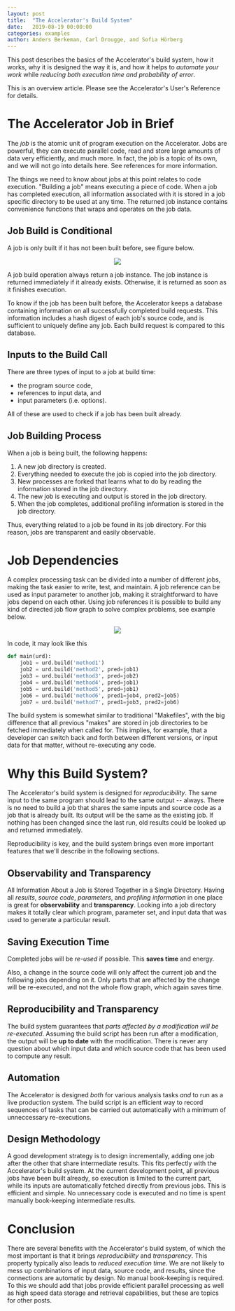 ```yaml
---
layout: post
title:  "The Accelerator's Build System"
date:   2019-08-19 00:00:00
categories: examples
author: Anders Berkeman, Carl Drougge, and Sofia Hörberg
---
```


This post describes the basics of the Accelerator's build system, how
it works, why it is designed the way it is, and how it helps to
_automate your work_ while _reducing both execution time and probability
of error_.

This is an overview article.  Please see the Accelerator's User's
Reference for details.




# The Accelerator Job in Brief

The _job_ is the atomic unit of program execution on the Accelerator.
Jobs are powerful, they can execute parallel code, read and store
large amounts of data very efficiently, and much more.  In fact, the
job is a topic of its own, and we will not go into details here.  See
references for more information.

The things we need to know about jobs at this point relates to code
execution.  "Building a job" means executing a piece of code.  When a
job has completed execution, all information associated with it is
stored in a job specific directory to be used at any time.  The
returned job instance contains convenience functions that wraps and
operates on the job data.




## Job Build is Conditional
A job is only built if it has not been built before, see figure below.

<p align="center"><img src="{{ site.url }}/assets/build_conditional.svg"> </p>

A job build operation always return a job instance.  The job instance
is returned immediately if it already exists.  Otherwise, it is
returned as soon as it finishes execution.

To know if the job has been built before, the Accelerator keeps a
database containing information on all successfully completed build
requests.  This information includes a hash digest of each job's
source code, and is sufficient to uniquely define any job.  Each build
request is compared to this database.





## Inputs to the Build Call
There are three types of input to a job at build time:

 - the program source code,
 - references to input data, and
 - input parameters (i.e. options).

All of these are used to check if a job has been built already.




## Job Building Process

When a job is being built, the following happens:

  1. A new job directory is created.
  2. Everything needed to execute the job is copied into the job directory.
  3. New processes are forked that learns what to do by reading
     the information stored in the job directory.
  4. The new job is executing and output is stored in the job
     directory.
  5. When the job completes, additional profiling information is
     stored in the job directory.

Thus, everything related to a job be found in its job directory.  For
this reason, jobs are transparent and easily observable.




# Job Dependencies

A complex processing task can be divided into a number of different
jobs, making the task easier to write, test, and maintain.  A job
reference can be used as input parameter to another job, making it
straightforward to have jobs depend on each other.  Using job
references it is possible to build any kind of directed job flow graph
to solve complex problems, see example below.

<p align="center"><img src="{{ site.url }}/assets/build_jobgraph.svg"> </p>

In code, it may look like this
```python
def main(urd):
    job1 = urd.build('method1')
    job2 = urd.build('method2', pred=job1)
    job3 = urd.build('method3', pred=job2)
    job4 = urd.build('method4', pred=job1)
    job5 = urd.build('method5', pred=job1)
    job6 = urd.build('method6', pred1=job4, pred2=job5)
    job7 = urd.build('method7', pred1=job3, pred2=job6)
```

The build system is somewhat similar to traditional "Makefiles", with
the big difference that all previous "makes" are stored in job
directories to be fetched immediately when called for.  This implies,
for example, that a developer can switch back and forth between
different versions, or input data for that matter, without
re-executing any code.







<!-- ### Datasets and Parallel Data Processing -->

<!-- Although it is not the key focus of this post, it should be mentioned -->
<!-- that jobs could also be data containers.  The Accelerator's _dataset_, -->
<!-- capable of efficiently storing billions of rows of data with ease, is -->
<!-- build on top of the jobs paradigm.  Having jobs referencing eachother -->
<!-- is then used to extend datasets, either with new columns or with new -->
<!-- rows, with minimal overhead.  But this is the topic of another post, -->
<!-- and full details are found in the Accelerator's manual. -->




# Why this Build System?

The Accelerator's build system is designed for _reproducibility_.  The
same input to the same program should lead to the same output --
always.  There is no need to build a job that shares the same inputs
and source code as a job that is already built.  Its output will be
the same as the existing job.  If nothing has been changed since the
last run, old results could be looked up and returned immediately.

Reproducibility is key, and the build system brings even more
important features that we'll describe in the following sections.




## Observability and Transparency

All Information About a Job is Stored Together in a Single Directory.
Having all _results_, _source code_, _parameters_, and _profiling
information_ in one place is great for **observability** and
**transparency**.  Looking into a job directory makes it totally clear
which program, parameter set, and input data that was used to generate
a particular result.




## Saving Execution Time

Completed jobs will be _re-used_ if possible.  This **saves time** and
energy.

Also, a change in the source code will only affect the current job and
the following jobs depending on it.  Only parts that are affected by
the change will be re-executed, and not the whole flow graph, which
again saves time.




## Reproducibility and Transparency

The build system guarantees that *parts affected by a modification
will be re-executed*.  Assuming the build script has been run after a
modification, the output will be **up to date** with the modification.
There is never any question about which input data and which source
code that has been used to compute any result.




## Automation

The Accelerator is designed _both_ for various analysis tasks _and_ to
run as a live production system.  The build script is an efficient way
to record sequences of tasks that can be carried out automatically
with a minimum of unneccessary re-executions.






<!-- #### Validation, Does This Output Correspond to this Program/Data/Parameters? -->
<!-- A build script can be run at any time to retrieve references to all -->
<!-- jobs built by it.  Thus, by reading the script and checking the -->
<!-- referenced job directories, it is clear what input and parameters that -->
<!-- are in use to create a certain output. -->

<!-- It answers questions like these -->

<!--  - **"- Did I run this script before or after the code change?"**  Just run -->
<!--     the build script and see what happens.  It if returns immediately -->
<!--     it is up to date.  If some jobs are re-executed, there was a -->
<!--     modification in the source code that was made after the last run. -->
	
<!--  - **"- Does this output take the latest data into account?"** -->
<!--    Again, read and the run the script and see. -->



## Design Methodology

A good development strategy is to design incrementally, adding one job
after the other that share intermediate results.  This fits perfectly
with the Accelerator's build system.  At the current development
point, all previous jobs have been built already, so execution is
limited to the current part, while its inputs are automatically
fetched directly from previous jobs.  This is efficient and simple.
No unnecessary code is executed and no time is spent manually
book-keeping intermediate results.




# Conclusion

There are several benefits with the Accelerator's build system, of
which the most important is that it brings _reproducibility_ and
_transparency_.  This property typically also leads to _reduced
execution time_.  We are not likely to mess up combinations of input
data, source code, and results, since the connections are automatic by
design.  No manual book-keeping is required.  To this we should add
that jobs provide efficient parallel processing as well as high speed
data storage and retrieval capabilities, but these are topics for
other posts.
